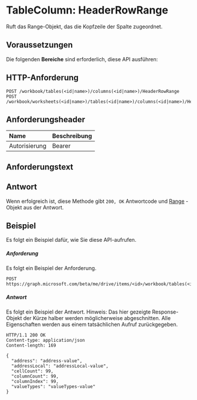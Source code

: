 # <a name="tablecolumn-headerrowrange"></a>TableColumn: HeaderRowRange

Ruft das Range-Objekt, das die Kopfzeile der Spalte zugeordnet.
## <a name="prerequisites"></a>Voraussetzungen
Die folgenden **Bereiche** sind erforderlich, diese API ausführen: 
## <a name="http-request"></a>HTTP-Anforderung
<!-- { "blockType": "ignored" } -->
```http
POST /workbook/tables(<id|name>)/columns(<id|name>)/HeaderRowRange
POST /workbook/worksheets(<id|name>)/tables(<id|name>)/columns(<id|name>)/HeaderRowRange

```
## <a name="request-headers"></a>Anforderungsheader
| Name       | Beschreibung|
|:---------------|:----------|
| Autorisierung  | Bearer<code>|


## <a name="request-body"></a>Anforderungstext

## <a name="response"></a>Antwort
Wenn erfolgreich ist, diese Methode gibt `200, OK` Antwortcode und [Range](../resources/range.md) -Objekt aus der Antwort.

## <a name="example"></a>Beispiel
Es folgt ein Beispiel dafür, wie Sie diese API-aufrufen.
##### <a name="request"></a>Anforderung
Es folgt ein Beispiel der Anforderung.
<!-- {
  "blockType": "request",
  "name": "tablecolumn_headerrowrange"
}-->
```http
POST https://graph.microsoft.com/beta/me/drive/items/<id>/workbook/tables(<id|name>)/columns(<id|name>)/HeaderRowRange
```

##### <a name="response"></a>Antwort
Es folgt ein Beispiel der Antwort. Hinweis: Das hier gezeigte Response-Objekt der Kürze halber werden möglicherweise abgeschnitten. Alle Eigenschaften werden aus einem tatsächlichen Aufruf zurückgegeben.
<!-- {
  "blockType": "response",
  "truncated": true,
  "@odata.type": "microsoft.graph.range"
} -->
```http
HTTP/1.1 200 OK
Content-type: application/json
Content-length: 169

{
  "address": "address-value",
  "addressLocal": "addressLocal-value",
  "cellCount": 99,
  "columnCount": 99,
  "columnIndex": 99,
  "valueTypes": "valueTypes-value"
}
```

<!-- uuid: 8fcb5dbc-d5aa-4681-8e31-b001d5168d79
2015-10-25 14:57:30 UTC -->
<!-- {
  "type": "#page.annotation",
  "description": "TableColumn: HeaderRowRange",
  "keywords": "",
  "section": "documentation",
  "tocPath": ""
}-->